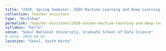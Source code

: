 ```yaml
---
title: "2020, Spring Semester, GSDS Machine Learning and Deep Learning for Data Science"
collection: teacher_assistant
type: "Workshop"
permalink: /teacher-assistant/2020-autumn-machine-learning-and-deep-learning-for-data-science
syllabus: "hello"
venue: "Seoul National University, Graduate School of Data Science"
# date: 2020-09-01
location: "Seoul, South Korea"
---
```


<!-- 2020, Spring Semester, GSDS Machine Learning and Deep Learning for Data Science -->
